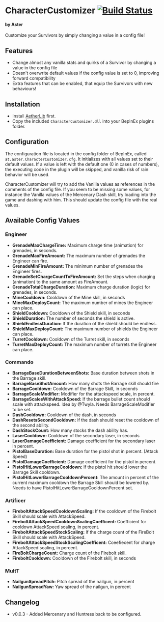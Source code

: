 # CharacterCustomizer [![Build Status](https://travis-ci.com/AsterAether/CharacterCustomizer.svg?branch=master)](https://travis-ci.com/AsterAether/CharacterCustomizer)
#### by Aster
Customize your Survivors by simply changing a value in a config file!

## Features

* Change almost any vanilla stats and quirks of a Survivor by changing a
  value in the config file
* Doesn't overwrite default values if the config value is set to 0,
  improving forward compatibility
* Extra features that can be enabled, that equip the Survivors with new
  behaviours!

## Installation

* Install
  [AetherLib](https://thunderstore.io/package/AsterAether/AetherLib/)
  first.
* Copy the included `CharacterCustomizer.dll` into your BepInEx plugins
  folder.

## Configuration

The configuration file is located in the config folder of BepInEx,
called `at.aster.CharacterCustomizer.cfg`. It initializes with all
values set to their default values. If a value is left with the default
one (0 in cases of numbers), the executing code in the plugin will be
skipped, and vanilla risk of rain behavior will be used.

CharacterCustomizer will try to add the Vanilla values as references in
the comments of the config file. If you seem to be missing some values,
for instance the Vanilla values of the Mercenary Dash skill, try loading
into the game and dashing with him. This should update the config file
with the real values.


## Available Config Values

### Engineer
* **GrenadeMaxChargeTime:** Maximum charge time (animation) for grenades, in seconds.
* **GrenadeMaxFireAmount:** The maximum number of grenades the Engineer can fire.
* **GrenadeMinFireAmount:** The minimum number of grenades the Engineer fires.
* **GrenadeSetChargeCountToFireAmount:** Set the steps when charging (animation) to the same amount as FireAmount.
* **GrenadeTotalChargeDuration:** Maximum charge duration (logic) for grenades, in seconds.
* **MineCooldown:** Cooldown of the Mine skill, in seconds
* **MineMaxDeployCount:** The maximum number of mines the Engineer can place.
* **ShieldCooldown:** Cooldown of the Shield skill, in seconds
* **ShieldDuration:** The number of seconds the shield is active.
* **ShieldEndlessDuration:** If the duration of the shield should be endless.
* **ShieldMaxDeployCount:** The maximum number of shields the Engineer can place.
* **TurretCooldown:** Cooldown of the Turret skill, in seconds
* **TurretMaxDeployCount:** The maximum number of turrets the Engineer can place.
### Commando
* **BarrageBaseDurationBetweenShots:** Base duration between shots in the Barrage skill.
* **BarrageBaseShotAmount:** How many shots the Barrage skill should fire
* **BarrageCooldown:** Cooldown of the Barrage Skill, in seconds
* **BarrageScaleModifier:** Modifier for the attackspeed scale, in percent.
* **BarrageScalesWithAttackSpeed:** If the barrage bullet count should scale with attackspeed. Idea by @Twyla. Needs BarrageScaleModifier to be set.
* **DashCooldown:** Cooldown of the dash, in seconds
* **DashResetsSecondCooldown:** If the dash should reset the cooldown of the second ability.
* **DashStockCount:** How many stocks the dash ability has.
* **LaserCooldown:** Cooldown of the secondary laser, in seconds
* **LaserDamageCoefficient:** Damage coefficient for the secondary laser in percent.
* **PistolBaseDuration:** Base duration for the pistol shot in percent. (Attack Speed)
* **PistolDamageCoefficient:** Damage coefficient for the pistol in percent.
* **PistolHitLowerBarrageCooldown:** If the pistol hit should lower the Barrage Skill cooldown.
* **PistolHitLowerBarrageCooldownPercent:** The amount in percent of the current maximum cooldown the Barrage Skill should be lowered by. Needs to have PistolHitLowerBarrageCooldownPercent set.
### Artificer
* **FireboltAttackSpeedCooldownScaling:** If the cooldown of the Firebolt Skill should scale with AttackSpeed.
* **FireboltAttackSpeedCooldownScalingCoefficent:** Coefficient for cooldown AttackSpeed scaling, in percent.
* **FireboltAttackSpeedStockScaling:** If the charge count of the FireBolt Skill should scale with AttackSpeed.
* **FireboltAttackSpeedStockScalingCoefficent:** Coeefiecent for charge AttackSpeed scaling, in percent.
* **FireBoltChargeCount:** Charge count of the Firebolt skill.
* **FireboltCooldown:** Cooldown of the Firebolt skill, in seconds
### MultT
* **NailgunSpreadPitch:** Pitch spread of the nailgun, in percent
* **NailgunSpreadYaw:** Yaw spread of the nailgun, in percent


## Changelog

* v0.0.3 - Added Mercenary and Huntress back to be configured.